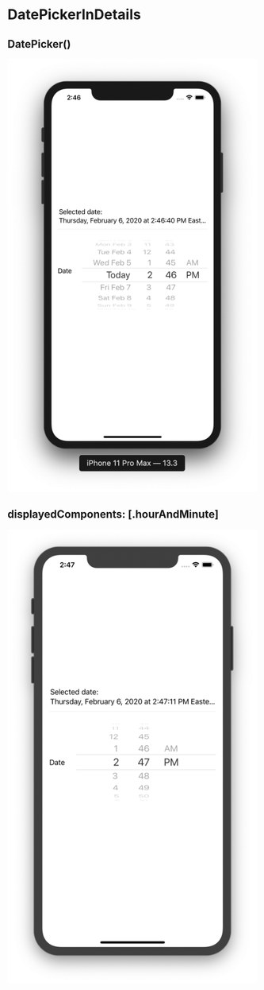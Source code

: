 # DatePickerInDetails

## DatePicker()
![](https://github.com/ram4ik/DatePickerInDetails/blob/master/DatePickerInDetails/Assets.xcassets/Screenshot%202020-02-06%20at%2014.46.53.imageset/Screenshot%202020-02-06%20at%2014.46.53.png)

## displayedComponents: [.hourAndMinute]
![](https://github.com/ram4ik/DatePickerInDetails/blob/master/DatePickerInDetails/Assets.xcassets/Screenshot%202020-02-06%20at%2014.47.17.imageset/Screenshot%202020-02-06%20at%2014.47.17.png)
